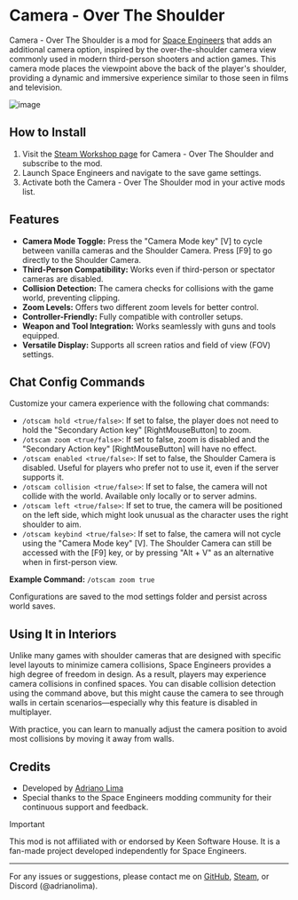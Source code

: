 # Camera - Over The Shoulder

Camera - Over The Shoulder is a mod for [Space Engineers](https://www.spaceengineersgame.com/) that adds an additional camera option, inspired by the over-the-shoulder camera view commonly used in modern third-person shooters and action games. This camera mode places the viewpoint above the back of the player's shoulder, providing a dynamic and immersive experience similar to those seen in films and television.

![image](https://github.com/user-attachments/assets/71677d5b-8ccd-4682-a7e1-7f9f4d39363e)

## How to Install

1. Visit the [Steam Workshop page](https://steamcommunity.com/sharedfiles/filedetails/?id=2923698329) for Camera - Over The Shoulder and subscribe to the mod.
2. Launch Space Engineers and navigate to the save game settings.
3. Activate both the Camera - Over The Shoulder mod in your active mods list.

## Features

- **Camera Mode Toggle:** Press the "Camera Mode key" [V] to cycle between vanilla cameras and the Shoulder Camera. Press [F9] to go directly to the Shoulder Camera.
- **Third-Person Compatibility:** Works even if third-person or spectator cameras are disabled.
- **Collision Detection:** The camera checks for collisions with the game world, preventing clipping.
- **Zoom Levels:** Offers two different zoom levels for better control.
- **Controller-Friendly:** Fully compatible with controller setups.
- **Weapon and Tool Integration:** Works seamlessly with guns and tools equipped.
- **Versatile Display:** Supports all screen ratios and field of view (FOV) settings.

## Chat Config Commands

Customize your camera experience with the following chat commands:

- `/otscam hold <true/false>`: If set to false, the player does not need to hold the "Secondary Action key" [RightMouseButton] to zoom.
- `/otscam zoom <true/false>`: If set to false, zoom is disabled and the "Secondary Action key" [RightMouseButton] will have no effect.
- `/otscam enabled <true/false>`: If set to false, the Shoulder Camera is disabled. Useful for players who prefer not to use it, even if the server supports it.
- `/otscam collision <true/false>`: If set to false, the camera will not collide with the world. Available only locally or to server admins.
- `/otscam left <true/false>`: If set to true, the camera will be positioned on the left side, which might look unusual as the character uses the right shoulder to aim.
- `/otscam keybind <true/false>`: If set to false, the camera will not cycle using the "Camera Mode key" [V]. The Shoulder Camera can still be accessed with the [F9] key, or by pressing "Alt + V" as an alternative when in first-person view.

**Example Command:** `/otscam zoom true`

Configurations are saved to the mod settings folder and persist across world saves.

## Using It in Interiors

Unlike many games with shoulder cameras that are designed with specific level layouts to minimize camera collisions, Space Engineers provides a high degree of freedom in design. As a result, players may experience camera collisions in confined spaces. You can disable collision detection using the command above, but this might cause the camera to see through walls in certain scenarios—especially why this feature is disabled in multiplayer.

With practice, you can learn to manually adjust the camera position to avoid most collisions by moving it away from walls.

## Credits

- Developed by [Adriano Lima](https://github.com/adrianulima)
- Special thanks to the Space Engineers modding community for their continuous support and feedback.

> [!IMPORTANT]
> This mod is not affiliated with or endorsed by Keen Software House. It is a fan-made project developed independently for Space Engineers.

---

For any issues or suggestions, please contact me on [GitHub](https://github.com/adrianulima), [Steam](https://steamcommunity.com/id/adrianulima), or Discord (@adrianolima).
